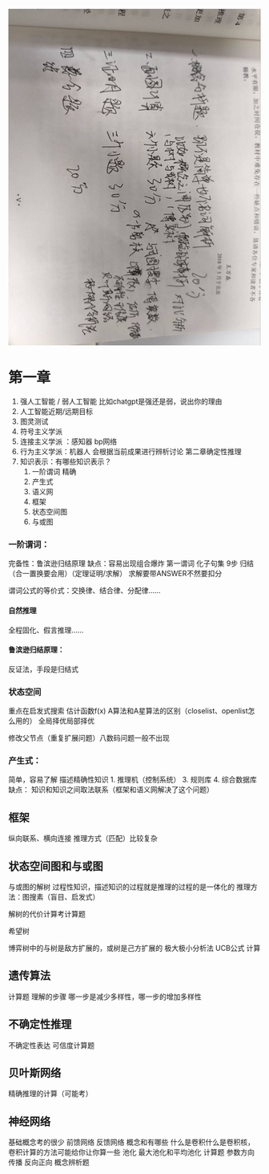 ![](attachements/Pasted%20image%2020231119153238.png)
# 第一章

1. 强人工智能 / 弱人工智能
比如chatgpt是强还是弱，说出你的理由
3. 人工智能近期/远期目标
4. 图灵测试
5. 符号主义学派
6. 连接主义学派 ：感知器 bp网络
7. 行为主义学派：机器人
会根据当前成果进行辨析讨论
第二章确定性推理
1. 知识表示：有哪些知识表示？
	1. 一阶谓词 精确
	2. 产生式 
	3. 语义网
	4. 框架
	5. 状态空间图
	6. 与或图
### 一阶谓词：
完备性：鲁滨逊归结原理
缺点：容易出现组合爆炸
第一谓词
化子句集 9步
归结（合一置换要会用）（定理证明/求解）
求解要带ANSWER不然要扣分

谓词公式的等价式：交换律、结合律、分配律……
#### 自然推理
全程固化、假言推理……
#### 鲁滨逊归结原理：
反证法，手段是归结式
### 状态空间
重点在启发式搜索
估计函数f(x)
A算法和A星算法的区别（closelist、openlist怎么用的）
全局择优局部择优

修改父节点（重复扩展问题）八数码问题一般不出现
### 产生式：
简单，容易了解
描述精确性知识
	1. 推理机（控制系统）
	3. 规则库
	4. 综合数据库
缺点：
知识和知识之间取法联系（框架和语义网解决了这个问题）
## 框架
纵向联系、横向连接
推理方式（匹配）比较复杂


## 状态空间图和与或图
与或图的解树
过程性知识，描述知识的过程就是推理的过程的是一体化的
推理方法：图搜素（盲目、启发式）

解树的代价计算考计算题

希望树 

博弈树中的与树是敌方扩展的，或树是己方扩展的
极大极小分析法
UCB公式 计算

## 遗传算法
计算题
理解的步骤 哪一步是减少多样性，哪一步的增加多样性

## 不确定性推理
不确定性表达
可信度计算题

## 贝叶斯网络
精确推理的计算（可能考）
## 神经网络
基础概念考的很少
前馈网络
反馈网络
概念和有哪些
什么是卷积什么是卷积核，
卷积计算的方法可能给你让你算一些
池化 最大池化和平均池化 计算题
参数方向传播 反向正向 概念辨析题